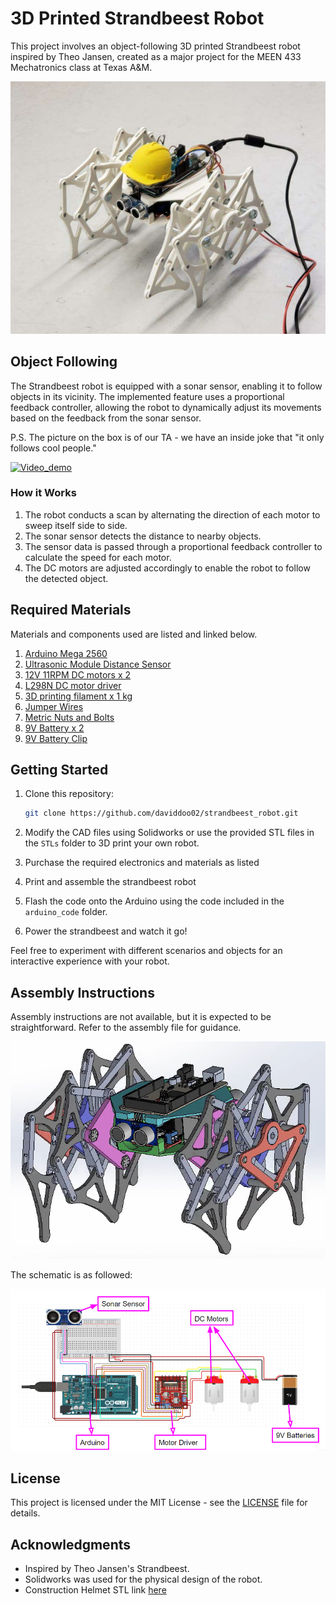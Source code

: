 # 3D Printed Strandbeest Robot

This project involves an object-following 3D printed Strandbeest robot inspired by Theo Jansen, created as a major project for the MEEN 433 Mechatronics class at Texas A&M.

![Cover](assets/cover_image.jpg)

## Object Following

The Strandbeest robot is equipped with a sonar sensor, enabling it to follow objects in its vicinity. The implemented feature uses a proportional feedback controller, allowing the robot to dynamically adjust its movements based on the feedback from the sonar sensor.

P.S. The picture on the box is of our TA - we have an inside joke that "it only follows cool people."

[![Video_demo](assets/in_action.gif)](assets/in_action.mp4)

### How it Works

1. The robot conducts a scan by alternating the direction of each motor to sweep itself side to side.
2. The sonar sensor detects the distance to nearby objects.
3. The sensor data is passed through a proportional feedback controller to calculate the speed for each motor.
4. The DC motors are adjusted accordingly to enable the robot to follow the detected object.

## Required Materials

Materials and components used are listed and linked below.

1. [Arduino Mega 2560](https://www.amazon.com/dp/B0046AMGW0/)
2. [Ultrasonic Module Distance Sensor](https://www.amazon.com/dp/B07B94C7KT/)
3. [12V 11RPM DC motors x 2](https://www.amazon.com/dp/B07MYVS56N/)
4. [L298N DC motor driver](https://www.amazon.com/dp/B07BK1QL5T/)
5. [3D printing filament x 1 kg](https://www.amazon.com/dp/B089S1HB8K/)
6. [Jumper Wires](https://www.amazon.com/dp/B01EV70C78)
7. [Metric Nuts and Bolts](https://www.amazon.com/Assortment-M2-M3-M4-M5/dp/B0CBMMPPKF)
8. [9V Battery x 2](https://www.amazon.com/dp/B0BJDCBHDK/)
9. [9V Battery Clip](https://www.amazon.com/dp/B081ZRBDVW/)

## Getting Started

1. Clone this repository:

    ```bash
    git clone https://github.com/daviddoo02/strandbeest_robot.git
    ```

2. Modify the CAD files using Solidworks or use the provided STL files in the `STLs` folder to 3D print your own robot.

3. Purchase the required electronics and materials as listed

4. Print and assemble the strandbeest robot

5. Flash the code onto the Arduino using the code included in the `arduino_code` folder.

6. Power the strandbeest and watch it go!

Feel free to experiment with different scenarios and objects for an interactive experience with your robot.


## Assembly Instructions

Assembly instructions are not available, but it is expected to be straightforward. Refer to the assembly file for guidance.

![Assembly](assets/Assembly.png)

The schematic is as followed:

![Schematics](assets/Schematics.png)

## License

This project is licensed under the MIT License - see the [LICENSE](LICENSE) file for details.

## Acknowledgments

- Inspired by Theo Jansen's Strandbeest.
- Solidworks was used for the physical design of the robot.
- Construction Helmet STL link [here](https://www.printables.com/model/109726-toddlers-construction-helmet-with-harness/)

